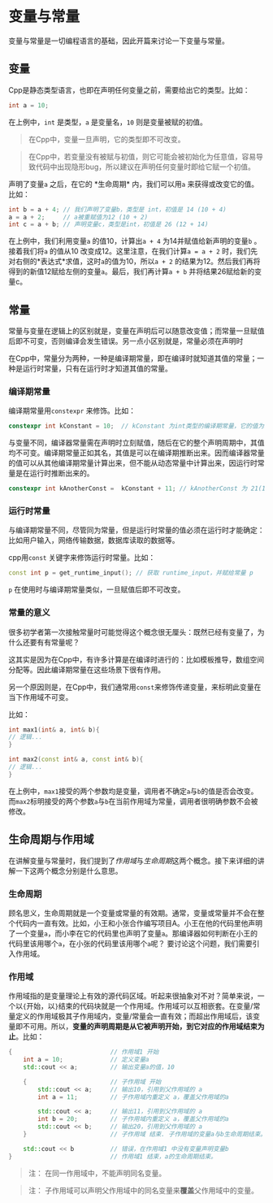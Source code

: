 # 变量与常量

变量与常量是一切编程语言的基础，因此开篇来讨论一下变量与常量。

## 变量

Cpp是静态类型语言，也即在声明任何变量之前，需要给出它的类型。比如：

```cpp
int a = 10;
```

在上例中，`int` 是类型，`a` 是变量名，`10` 则是变量被赋的初值。

> 在Cpp中，变量一旦声明，它的类型即不可改变。

> 在Cpp中，若变量没有被赋与初值，则它可能会被初始化为任意值，容易导致代码中出现隐形bug，所以建议在声明任何变量时即给它赋一个初值。

声明了变量`a` 之后，在它的 \*生命周期\* 内，我们可以用`a` 来获得或改变它的值。比如：

```cpp
int b = a + 4; // 我们声明了变量b，类型是 int，初值是 14 (10 + 4)
a = a + 2;     // a被重赋值为12 (10 + 2)
int c = a + b; // 声明变量c，类型是int，初值是 26 (12 + 14)
```

在上例中，我们利用变量`a` 的值10，计算出`a + 4` 为14并赋值给新声明的变量`b` 。接着我们将`a` 的值从10 改变成12。这里注意，在我们计算`a = a + 2` 时，我们先对右侧的\*表达式\*求值，这时`a`的值为10，所以`a + 2` 的结果为12。然后我们再将得到的新值12赋给左侧的变量`a`。最后，我们再计算`a + b` 并将结果26赋给新的变量c。

## 常量

常量与变量在逻辑上的区别就是，变量在声明后可以随意改变值；而常量一旦赋值后即不可变，否则编译会发生错误。另一点小区别就是，常量必须在声明时

在Cpp中，常量分为两种，一种是编译期常量，即在编译时就知道其值的常量；一种是运行时常量，只有在运行时才知道其值的常量。

### 编译期常量

编译期常量用`constexpr` 来修饰。比如：

```cpp
constexpr int kConstant = 10;  // kConstant 为int类型的编译期常量，它的值为10
```

与变量不同，编译器常量需在声明时立刻赋值，随后在它的整个声明周期中，其值均不可变。编译期常量正如其名，其值是可以在编译期推断出来。因而编译器常量的值可以从其他编译期常量计算出来，但不能从动态常量中计算出来，因运行时常量是在运行时推断出来的。

```cpp
constexpr int kAnotherConst =  kConstant + 11; // kAnotherConst 为 21(10 + 11) 
```



### 运行时常量

与编译期常量不同，尽管同为常量，但是运行时常量的值必须在运行时才能确定：比如用户输入，网络传输数据，数据库读取的数据等。

cpp用`const` 关键字来修饰运行时常量。比如：

```cpp
const int p = get_runtime_input(); // 获取 runtime_input，并赋给常量 p
```

`p` 在使用时与编译期常量类似，一旦赋值后即不可改变。

### 常量的意义

很多初学者第一次接触常量时可能觉得这个概念很无厘头：既然已经有变量了，为什么还要有有常量呢？

这其实是因为在Cpp中，有许多计算是在编译时进行的：比如模板推导，数组空间分配等。因此编译期常量在这些场景下很有作用。

另一个原因则是，在Cpp中，我们通常用`const`来修饰传递变量，来标明此变量在当下作用域不可变。

比如：
```cpp
int max1(int& a, int& b){
// 逻辑...
}

int max2(const int& a, const int& b){
// 逻辑...
}
```
在上例中，`max1`接受的两个参数均是变量，调用者不确定`a`与`b`的值是否会改变。而`max2`标明接受的两个参数`a`与`b`在当前作用域为常量，调用者很明确参数不会被修改。

## 生命周期与作用域

在讲解变量与常量时，我们提到了*作用域*与*生命周期*这两个概念。接下来详细的讲解一下这两个概念分别是什么意思。

### 生命周期

顾名思义，生命周期就是一个变量或常量的有效期。通常，变量或常量并不会在整个代码内一直有效。比如，小王和小张合作编写项目A。小王在他的代码里他声明了一个变量`a`，而小李在它的代码里也声明了变量`a`。那编译器如何判断在小王的代码里该用哪个`a`，在小张的代码里该用哪个`a`呢？ 要讨论这个问题，我们需要引入作用域。

### 作用域

作用域指的是变量理论上有效的源代码区域。听起来很抽象对不对？简单来说，一个以`{`开始，以`}`结束的代码块就是一个作用域。作用域可以互相嵌套。在变量/常量定义的作用域极其子作用域内，变量/常量会一直有效；而超出作用域后，该变量即不可用。所以，**变量的声明周期是从它被声明开始，到它对应的作用域结束为止**。比如：

```cpp
{                           // 作用域1 开始
    int a = 10;             // 定义变量a
    std::cout << a;         // 输出变量a的值，10

    {                       // 子作用域 开始
        std::cout << a;     // 输出10，引用到父作用域的 a
        int a = 11;         // 子作用域内重定义 a，覆盖父作用域的a

        std::cout << a;     // 输出11，引用到父作用域的 a
        int b = 20;         // 子作用域内重定义 a，覆盖父作用域的a
        std::cout << b;     // 输出20，引用到父作用域的 a
    }                       // 子作用域 结束. 子作用域的变量a与b生命周期结束。

    std::cout << b          // 错误，在作用域1 中没有变量声明变量b
}                           // 作用域1 结束，a的生命周期结束。
```
> 注： 在同一作用域中，不能声明同名变量。

> 注： 子作用域可以声明父作用域中的同名变量来**覆盖**父作用域中的变量。

### 